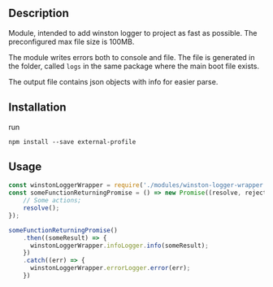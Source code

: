 ## Description

Module, intended to add winston logger to project as fast as possible. The preconfigured max file size is 100MB.

The module writes errors both to console and file. The file is generated in the folder, called `logs` in the same package
where the main boot file exists. 

The output file contains json objects with info for easier parse.

## Installation 

run 

`npm install --save external-profile`

## Usage

```javascript
const winstonLoggerWrapper = require('./modules/winston-logger-wrapper');
const someFunctionReturningPromise = () => new Promise((resolve, reject) => {
    // Some actions;
    resolve();
});

someFunctionReturningPromise()
    .then((someResult) => {
      winstonLoggerWrapper.infoLogger.info(someResult);
    })
    .catch((err) => {
      winstonLoggerWrapper.errorLogger.error(err);
    })
```
 
